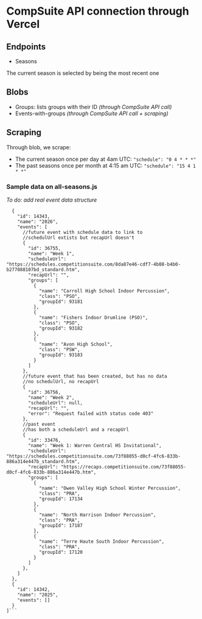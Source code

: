 # CompSuite API connection through Vercel

## Endpoints
* Seasons

The current season is selected by being the most recent one

## Blobs
* Groups: lists groups with their ID _(through CompSuite API call)_
* Events-with-groups _(through CompSuite API call + scraping)_

## Scraping
Through blob, we scrape:
* The current season once per day at 4am UTC: `"schedule": "0 4 * * *"`
* The past seasons once per month at 4:15 am UTC: `"schedule": "15 4 1 * *"`

### Sample data on all-seasons.js
_To do: add real event data structure_
```[
  {
    "id": 14343,
    "name": "2026",
    "events": [
      //future event with schedule data to link to
      //schedulUrl extists but recapUrl doesn't
      {
        "id": 36755,
        "name": "Week 1",
        "scheduleUrl": "https://schedules.competitionsuite.com/8da87e46-cdf7-4b08-b4b0-b277088107bd_standard.htm",
        "recapUrl": "",
        "groups": [
          {
            "name": "Carroll High School Indoor Percussion",
            "class": "PSO",
            "groupId": 93181
          },
          {
            "name": "Fishers Indoor Drumline (PSO)",
            "class": "PSO",
            "groupId": 93182
          },
          {
            "name": "Avon High School",
            "class": "PSW",
            "groupId": 93183
          }
        ]
      },
      //future event that has been created, but has no data
      //no schedulUrl, no recapUrl
      {
        "id": 36756,
        "name": "Week 2",
        "scheduleUrl": null,
        "recapUrl": "",
        "error": "Request failed with status code 403"
      },
      //past event
      //has both a scheduleUrl and a recapUrl
      {
        "id": 33476,
        "name": "Week 1: Warren Central HS Invitational",
        "scheduleUrl": "https://schedules.competitionsuite.com/73f88055-d0cf-4fc6-833b-886a314e447b_standard.htm",
        "recapUrl": "https://recaps.competitionsuite.com/73f88055-d0cf-4fc6-833b-886a314e447b.htm",
        "groups": [
          {
            "name": "Owen Valley High School Winter Percussion",
            "class": "PRA",
            "groupId": 17134
          },
          {
            "name": "North Harrison Indoor Percussion",
            "class": "PRA",
            "groupId": 17187
          },
          {
            "name": "Terre Haute South Indoor Percussion",
            "class": "PRA",
            "groupId": 17120
          }
        ]
      },
    ]
  },
  {
    "id": 14342,
    "name": "2025",
    "events": []
  }
]```